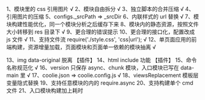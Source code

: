 1、模块里的 css 引用图片 √
2、模块自由拆分 √
3、独立脚本的合并压缩 √
4、引用图片的压缩 
5、configs.\_srcPath => \_srcDir
6、内联样式的 url 替换 √
7、模块构建性能优化，同一个模块分析之后缓存下来
8、模块内的静态资源，按照文件大小转移到 res 目录下 √
9、更合理的错误提示
10、更合理的接口化，配置改成 js 文件 √
11、支持文件流 require('./style.css', 'css|url'); √
12、单页面应用的前端构建，资源增量加载，页面模块和页面单一依赖的模块抽离 √

13、img data-original 脱离 【插件】
14、html include 功能 【插件】
15、命令名称规范化 √
16、version 只保存 async、chunk 模块，入口模块已写在 data-main 里 √
17、coolie.json => coolie.config.js √
18、viewsReplacement 模板层变量隐式替换
19、支持任意模块的内的 require.async
20、支持构建单个 cmd 文件
21、入口模块构建加上耗时
